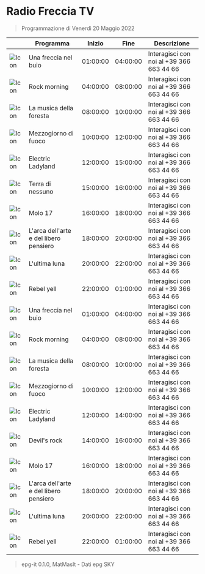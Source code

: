 # Radio Freccia TV
> Programmazione di Venerdì 20 Maggio 2022

||Programma|Inizio|Fine|Descrizione|
|---|---|---|---|---|
|![Icon](https://guidatv.sky.it/uuid/musica_cover_mUEij5gHOu.png)|Una freccia nel buio|01:00:00|04:00:00|Interagisci con noi al +39 366 663 44 66
|![Icon](https://guidatv.sky.it/uuid/musica_cover_mUEij5gHOu.png)|Rock morning|04:00:00|08:00:00|Interagisci con noi al +39 366 663 44 66
|![Icon](https://guidatv.sky.it/uuid/ff01197d-6e26-427d-9208-69b64739226c/cover?md5ChecksumParam=a53244ef3dc0e6803d81d04a350aefbc)|La musica della foresta|08:00:00|10:00:00|Interagisci con noi al +39 366 663 44 66
|![Icon](https://guidatv.sky.it/uuid/musica_cover_mUEij5gHOu.png)|Mezzogiorno di fuoco|10:00:00|12:00:00|Interagisci con noi al +39 366 663 44 66
|![Icon](https://guidatv.sky.it/uuid/musica_cover_mUEij5gHOu.png)|Electric Ladyland|12:00:00|15:00:00|Interagisci con noi al +39 366 663 44 66
|![Icon](https://guidatv.sky.it/uuid/musica_cover_mUEij5gHOu.png)|Terra di nessuno|15:00:00|16:00:00|Interagisci con noi al +39 366 663 44 66
|![Icon](https://guidatv.sky.it/uuid/musica_cover_mUEij5gHOu.png)|Molo 17|16:00:00|18:00:00|Interagisci con noi al +39 366 663 44 66
|![Icon](https://guidatv.sky.it/uuid/musica_cover_mUEij5gHOu.png)|L&#039;arca dell&#039;arte e del libero pensiero|18:00:00|20:00:00|Interagisci con noi al +39 366 663 44 66
|![Icon](https://guidatv.sky.it/uuid/musica_cover_mUEij5gHOu.png)|L&#039;ultima luna|20:00:00|22:00:00|Interagisci con noi al +39 366 663 44 66
|![Icon](https://guidatv.sky.it/uuid/musica_cover_mUEij5gHOu.png)|Rebel yell|22:00:00|01:00:00|Interagisci con noi al +39 366 663 44 66
|![Icon](https://guidatv.sky.it/uuid/musica_cover_mUEij5gHOu.png)|Una freccia nel buio|01:00:00|04:00:00|Interagisci con noi al +39 366 663 44 66
|![Icon](https://guidatv.sky.it/uuid/musica_cover_mUEij5gHOu.png)|Rock morning|04:00:00|08:00:00|Interagisci con noi al +39 366 663 44 66
|![Icon](https://guidatv.sky.it/uuid/ff01197d-6e26-427d-9208-69b64739226c/cover?md5ChecksumParam=a53244ef3dc0e6803d81d04a350aefbc)|La musica della foresta|08:00:00|10:00:00|Interagisci con noi al +39 366 663 44 66
|![Icon](https://guidatv.sky.it/uuid/musica_cover_mUEij5gHOu.png)|Mezzogiorno di fuoco|10:00:00|12:00:00|Interagisci con noi al +39 366 663 44 66
|![Icon](https://guidatv.sky.it/uuid/musica_cover_mUEij5gHOu.png)|Electric Ladyland|12:00:00|14:00:00|Interagisci con noi al +39 366 663 44 66
|![Icon](https://guidatv.sky.it/uuid/musica_cover_mUEij5gHOu.png)|Devil&#039;s rock|14:00:00|16:00:00|Interagisci con noi al +39 366 663 44 66
|![Icon](https://guidatv.sky.it/uuid/musica_cover_mUEij5gHOu.png)|Molo 17|16:00:00|18:00:00|Interagisci con noi al +39 366 663 44 66
|![Icon](https://guidatv.sky.it/uuid/musica_cover_mUEij5gHOu.png)|L&#039;arca dell&#039;arte e del libero pensiero|18:00:00|20:00:00|Interagisci con noi al +39 366 663 44 66
|![Icon](https://guidatv.sky.it/uuid/musica_cover_mUEij5gHOu.png)|L&#039;ultima luna|20:00:00|22:00:00|Interagisci con noi al +39 366 663 44 66
|![Icon](https://guidatv.sky.it/uuid/musica_cover_mUEij5gHOu.png)|Rebel yell|22:00:00|01:00:00|Interagisci con noi al +39 366 663 44 66



 > epg-it 0.1.0, MatMasIt - Dati epg SKY